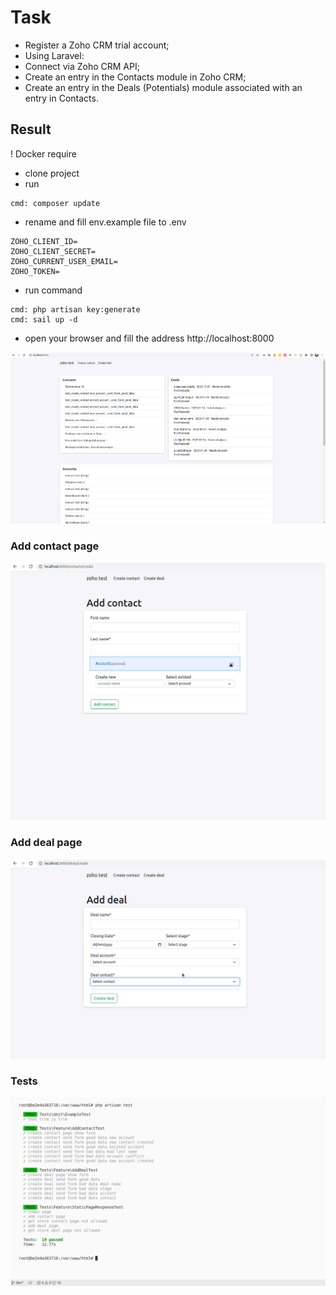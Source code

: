 # Task

- Register a Zoho CRM trial account;
- Using Laravel:
- Connect via Zoho CRM API;
- Create an entry in the Contacts module in Zoho CRM;
- Create an entry in the Deals (Potentials) module associated with an entry in Contacts.


## Result
! Docker require
- clone project
- run
```
cmd: composer update
```
- rename and fill env.example file to .env
```
ZOHO_CLIENT_ID=
ZOHO_CLIENT_SECRET=
ZOHO_CURRENT_USER_EMAIL=
ZOHO_TOKEN=
```
- run command
```
cmd: php artisan key:generate
cmd: sail up -d
```
- open your browser and fill the address http://localhost:8000  


![Home page](/Screenshot_home.png)
### Add contact page
![Add contact page](/Screenshot_add_contact.png)
### Add deal page
![Add deal page](/Screenshot_create_deal.png)
### Tests
![Tests](/Screenshot_tests.png)

